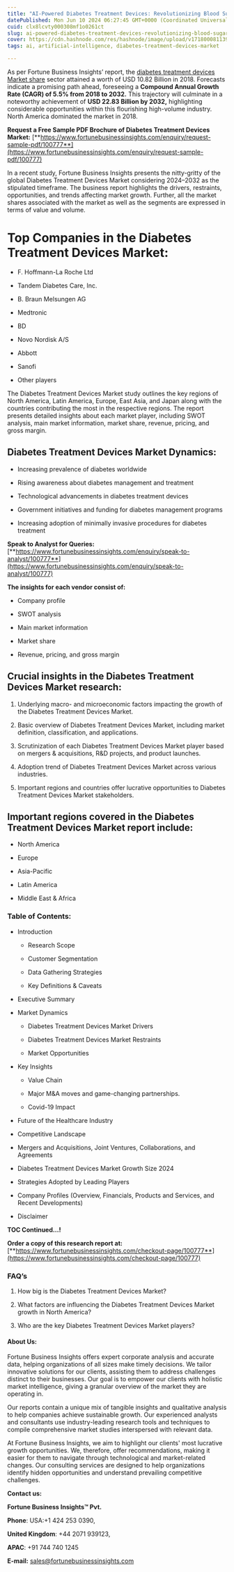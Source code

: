 ```yaml
---
title: "AI-Powered Diabetes Treatment Devices: Revolutionizing Blood Sugar Management"
datePublished: Mon Jun 10 2024 06:27:45 GMT+0000 (Coordinated Universal Time)
cuid: clx8lcvty000308mf1o0261ct
slug: ai-powered-diabetes-treatment-devices-revolutionizing-blood-sugar-management
cover: https://cdn.hashnode.com/res/hashnode/image/upload/v1718000811392/8c9fc657-4181-465b-bb46-018bcccbb842.png
tags: ai, artificial-intelligence, diabetes-treatment-devices-market

---
```


As per Fortune Business Insights’ report, the [diabetes treatment devices Market share](https://www.fortunebusinessinsights.com/industry-reports/diabetes-treatment-devices-market-100777) sector attained a worth of USD 10.82 Billion in 2018. Forecasts indicate a promising path ahead, foreseeing a **Compound Annual Growth Rate (CAGR) of 5.5% from 2018 to 2032.** This trajectory will culminate in a noteworthy achievement of **USD 22.83 Billion by 2032,** highlighting considerable opportunities within this flourishing high-volume industry. North America dominated the market in 2018.

**Request a Free Sample PDF Brochure of Diabetes Treatment Devices Market:** [**https://www.fortunebusinessinsights.com/enquiry/request-sample-pdf/100777**](https://www.fortunebusinessinsights.com/enquiry/request-sample-pdf/100777)

In a recent study, Fortune Business Insights presents the nitty-gritty of the global Diabetes Treatment Devices Market considering 2024–2032 as the stipulated timeframe. The business report highlights the drivers, restraints, opportunities, and trends affecting market growth. Further, all the market shares associated with the market as well as the segments are expressed in terms of value and volume.

# **Top Companies in the Diabetes Treatment Devices Market:**

* F. Hoffmann-La Roche Ltd
    
* Tandem Diabetes Care, Inc.
    
* B. Braun Melsungen AG
    
* Medtronic
    
* BD
    
* Novo Nordisk A/S
    
* Abbott
    
* Sanofi
    
* Other players
    

The Diabetes Treatment Devices Market study outlines the key regions of North America, Latin America, Europe, East Asia, and Japan along with the countries contributing the most in the respective regions. The report presents detailed insights about each market player, including SWOT analysis, main market information, market share, revenue, pricing, and gross margin.

## Diabetes Treatment Devices Market **Dynamics**:

* Increasing prevalence of diabetes worldwide
    
* Rising awareness about diabetes management and treatment
    
* Technological advancements in diabetes treatment devices
    
* Government initiatives and funding for diabetes management programs
    
* Increasing adoption of minimally invasive procedures for diabetes treatment
    

**Speak to Analyst for Queries:** [**https://www.fortunebusinessinsights.com/enquiry/speak-to-analyst/100777**](https://www.fortunebusinessinsights.com/enquiry/speak-to-analyst/100777)

**The insights for each vendor consist of:**

* Company profile
    
* SWOT analysis
    
* Main market information
    
* Market share
    
* Revenue, pricing, and gross margin
    

## **Crucial insights in the Diabetes Treatment Devices Market research:**

1. Underlying macro- and microeconomic factors impacting the growth of the Diabetes Treatment Devices Market.
    
2. Basic overview of Diabetes Treatment Devices Market, including market definition, classification, and applications.
    
3. Scrutinization of each Diabetes Treatment Devices Market player based on mergers & acquisitions, R&D projects, and product launches.
    
4. Adoption trend of Diabetes Treatment Devices Market across various industries.
    
5. Important regions and countries offer lucrative opportunities to Diabetes Treatment Devices Market stakeholders.
    

## **Important regions covered in the Diabetes Treatment Devices Market report include:**

* North America
    
* Europe
    
* Asia-Pacific
    
* Latin America
    
* Middle East & Africa
    

### **Table of Contents:**

* Introduction
    
    * Research Scope
        
    * Customer Segmentation
        
    * Data Gathering Strategies
        
    * Key Definitions & Caveats
        
* Executive Summary
    
* Market Dynamics
    
    * Diabetes Treatment Devices Market Drivers
        
    * Diabetes Treatment Devices Market Restraints
        
    * Market Opportunities
        
* Key Insights
    
    * Value Chain
        
    * Major M&A moves and game-changing partnerships.
        
    * Covid-19 Impact
        
* Future of the Healthcare Industry
    
* Competitive Landscape
    
* Mergers and Acquisitions, Joint Ventures, Collaborations, and Agreements
    
* Diabetes Treatment Devices Market Growth Size 2024
    
* Strategies Adopted by Leading Players
    
* Company Profiles (Overview, Financials, Products and Services, and Recent Developments)
    
* Disclaimer
    

**TOC Continued…!**

**Order a copy of this research report at:** [**https://www.fortunebusinessinsights.com/checkout-page/100777**](https://www.fortunebusinessinsights.com/checkout-page/100777)

### **FAQ’s**

1. How big is the Diabetes Treatment Devices Market?
    
2. What factors are influencing the Diabetes Treatment Devices Market growth in North America?
    
3. Who are the key Diabetes Treatment Devices Market players?
    

#### **About Us:**

Fortune Business Insights offers expert corporate analysis and accurate data, helping organizations of all sizes make timely decisions. We tailor innovative solutions for our clients, assisting them to address challenges distinct to their businesses. Our goal is to empower our clients with holistic market intelligence, giving a granular overview of the market they are operating in.

Our reports contain a unique mix of tangible insights and qualitative analysis to help companies achieve sustainable growth. Our experienced analysts and consultants use industry-leading research tools and techniques to compile comprehensive market studies interspersed with relevant data.

At Fortune Business Insights, we aim to highlight our clients' most lucrative growth opportunities. We, therefore, offer recommendations, making it easier for them to navigate through technological and market-related changes. Our consulting services are designed to help organizations identify hidden opportunities and understand prevailing competitive challenges.

**Contact us:**

**Fortune Business Insights™ Pvt.**

**Phone**: USA:+1 424 253 0390,

**United Kingdom**: +44 2071 939123,

**APAC**: +91 744 740 1245

**E-mail:** [sales@fortunebusinessinsights.com](mailto:sales@fortunebusinessinsights.com)